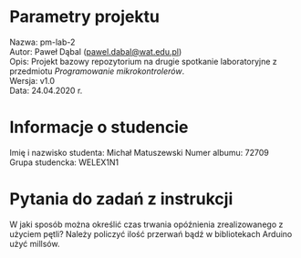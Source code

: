 # Parametry projektu

Nazwa: pm-lab-2  
Autor: Paweł Dąbal (pawel.dabal@wat.edu.pl)  
Opis: Projekt bazowy repozytorium na drugie spotkanie laboratoryjne z przedmiotu _Programowanie mikrokontrolerów_.  
Wersja: v1.0  
Data: 24.04.2020 r.

# Informacje o studencie

Imię i nazwisko studenta: Michał Matuszewski
Numer albumu: 72709  
Grupa studencka: WELEX1N1

# Pytania do zadań z instrukcji
W jaki sposób można określić czas trwania opóźnienia zrealizowanego z użyciem pętli?
Należy policzyć ilość przerwań bądź w bibliotekach Arduino użyć millsów.
